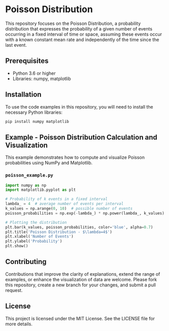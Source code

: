 # Poisson Distribution

This repository focuses on the Poisson Distribution, a probability distribution that expresses the probability of a given number of events occurring in a fixed interval of time or space, assuming these events occur with a known constant mean rate and independently of the time since the last event.

## Prerequisites

- Python 3.6 or higher
- Libraries: numpy, matplotlib

## Installation

To use the code examples in this repository, you will need to install the necessary Python libraries:

```bash
pip install numpy matplotlib
```

## Example - Poisson Distribution Calculation and Visualization

This example demonstrates how to compute and visualize Poisson probabilities using NumPy and Matplotlib.

### `poisson_example.py`

```python
import numpy as np
import matplotlib.pyplot as plt

# Probability of k events in a fixed interval
lambda_ = 4  # average number of events per interval
k_values = np.arange(0, 10)  # possible number of events
poisson_probabilities = np.exp(-lambda_) * np.power(lambda_, k_values) / np.factorial(k_values)

# Plotting the distribution
plt.bar(k_values, poisson_probabilities, color='blue', alpha=0.7)
plt.title('Poisson Distribution - $\lambda=4$')
plt.xlabel('Number of Events')
plt.ylabel('Probability')
plt.show()
```

## Contributing

Contributions that improve the clarity of explanations, extend the range of examples, or enhance the visualization of data are welcome. Please fork this repository, create a new branch for your changes, and submit a pull request.

## License

This project is licensed under the MIT License. See the LICENSE file for more details.
